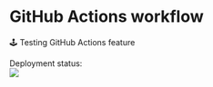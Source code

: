 # GitHub Actions workflow
🕹️ Testing GitHub Actions feature

Deployment status: <br>
<img src="https://github.com/21tretiak0101/actions-workflow/workflows/CI/CD_pipeline_to_AWS/badge.svg?branch=master"><br>
